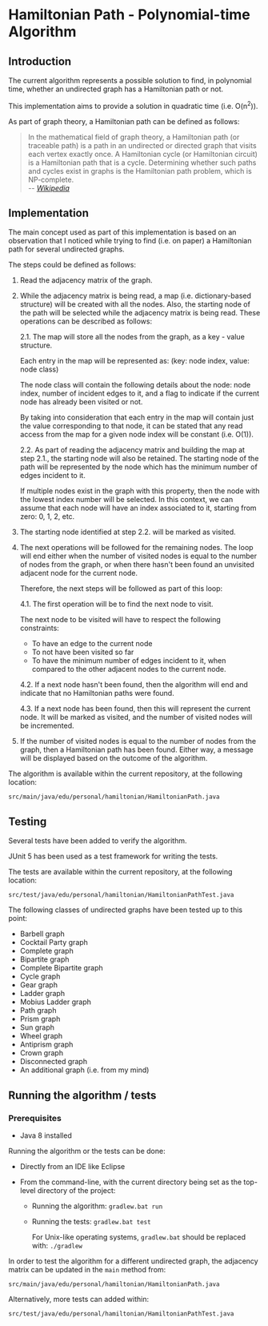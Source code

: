 # Hamiltonian Path - Polynomial-time Algorithm

## Introduction

The current algorithm represents a possible solution to find, in polynomial time, whether an 
undirected graph has a Hamiltonian path or not.

This implementation aims to provide a solution in quadratic time (i.e. O(n<sup>2</sup>)).

As part of graph theory, a Hamiltonian path can be defined as follows:

> In the mathematical field of graph theory, a Hamiltonian path (or traceable path) is a path in an 
> undirected or directed graph that visits each vertex exactly once. A Hamiltonian cycle (or 
> Hamiltonian circuit) is a Hamiltonian path that is a cycle. Determining whether such paths and 
> cycles exist in graphs is the Hamiltonian path problem, which is NP-complete.  
> -- <cite>[Wikipedia][1]</cite>

[1]: https://en.wikipedia.org/wiki/Hamiltonian_path

## Implementation

The main concept used as part of this implementation is based on an observation that I noticed while 
trying to find (i.e. on paper) a Hamiltonian path for several undirected graphs.

The steps could be defined as follows:

1. Read the adjacency matrix of the graph.

2. While the adjacency matrix is being read, a map (i.e. dictionary-based structure) will be created 
with all the nodes. Also, the starting node of the path will be selected while the adjacency matrix 
is being read. These operations can be described as follows:

    2.1. The map will store all the nodes from the graph, as a key - value structure.
    
    Each entry in the map will be represented as: (key: node index, value: node class)
    
    The node class will contain the following details about the node: node index, number of incident 
    edges to it, and a flag to indicate if the current node has already been visited or not.
    
    By taking into consideration that each entry in the map will contain just the value 
    corresponding to that node, it can be stated that any read access from the map for a given node 
    index will be constant (i.e. O(1)).
    
    2.2. As part of reading the adjacency matrix and building the map at step 2.1., the starting 
    node will also be retained. The starting node of the path will be represented by the node which 
    has the minimum number of edges incident to it.

    If multiple nodes exist in the graph with this property, then the node with the lowest index 
    number will be selected. In this context, we can assume that each node will have an index 
    associated to it, starting from zero: 0, 1, 2, etc.
    
3. The starting node identified at step 2.2. will be marked as visited.
4. The next operations will be followed for the remaining nodes. The loop will end either when 
the number of visited nodes is equal to the number of nodes from the graph, or when there hasn't 
been found an unvisited adjacent node for the current node.

    Therefore, the next steps will be followed as part of this loop:
    
    4.1. The first operation will be to find the next node to visit.
    
      The next node to be visited will have to respect the following constraints:
    
      - To have an edge to the current node
      - To not have been visited so far
      - To have the minimum number of edges incident to it, when compared to the other adjacent nodes 
    to the current node.
   
   4.2. If a next node hasn't been found, then the algorithm will end and indicate that no 
   Hamiltonian paths were found.
   
   4.3. If a next node has been found, then this will represent the current node. It will be marked 
   as visited, and the number of visited nodes will be incremented.
   
5. If the number of visited nodes is equal to the number of nodes from the graph, then a Hamiltonian 
path has been found. Either way, a message will be displayed based on the outcome of the algorithm.

The algorithm is available within the current repository, at the following location: 

```
src/main/java/edu/personal/hamiltonian/HamiltonianPath.java
```

## Testing

Several tests have been added to verify the algorithm.

JUnit 5 has been used as a test framework for writing the tests.

The tests are available within the current repository, at the following location:

```
src/test/java/edu/personal/hamiltonian/HamiltonianPathTest.java
```

The following classes of undirected graphs have been tested up to this point:

- Barbell graph
- Cocktail Party graph
- Complete graph
- Bipartite graph
- Complete Bipartite graph
- Cycle graph
- Gear graph
- Ladder graph
- Mobius Ladder graph
- Path graph
- Prism graph
- Sun graph
- Wheel graph
- Antiprism graph
- Crown graph
- Disconnected graph
- An additional graph (i.e. from my mind)

## Running the algorithm / tests

### Prerequisites

- Java 8 installed

Running the algorithm or the tests can be done:

- Directly from an IDE like Eclipse
- From the command-line, with the current directory being set as the top-level directory of the 
project:
    
    - Running the algorithm: ```gradlew.bat run```
    
    - Running the tests: ```gradlew.bat test```
      
      For Unix-like operating systems, ```gradlew.bat``` should be replaced with: ```./gradlew```

In order to test the algorithm for a different undirected graph, the adjacency matrix can be updated 
in the ```main``` method from:

```
src/main/java/edu/personal/hamiltonian/HamiltonianPath.java
```

Alternatively, more tests can added within:

```
src/test/java/edu/personal/hamiltonian/HamiltonianPathTest.java
```
